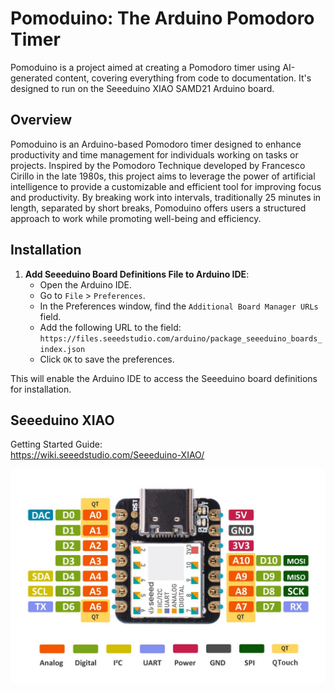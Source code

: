 # Pomoduino: The Arduino Pomodoro Timer

Pomoduino is a project aimed at creating a Pomodoro timer using AI-generated content, covering everything from code to documentation. It's designed to run on the Seeeduino XIAO SAMD21 Arduino board.

## Overview

Pomoduino is an Arduino-based Pomodoro timer designed to enhance productivity and time management for individuals working on tasks or projects. Inspired by the Pomodoro Technique developed by Francesco Cirillo in the late 1980s, this project aims to leverage the power of artificial intelligence to provide a customizable and efficient tool for improving focus and productivity. By breaking work into intervals, traditionally 25 minutes in length, separated by short breaks, Pomoduino offers users a structured approach to work while promoting well-being and efficiency.

## Installation

1. **Add Seeeduino Board Definitions File to Arduino IDE**:
   - Open the Arduino IDE.
   - Go to `File` > `Preferences`.
   - In the Preferences window, find the `Additional Board Manager URLs` field.
   - Add the following URL to the field: `https://files.seeedstudio.com/arduino/package_seeeduino_boards_index.json`
   - Click `OK` to save the preferences.

This will enable the Arduino IDE to access the Seeeduino board definitions for installation.

## Seeeduino XIAO

Getting Started Guide:  
https://wiki.seeedstudio.com/Seeeduino-XIAO/

![Seeeduino XIAO Pinouts](./resources/Seeeduino-XIAO-pinout-1.jpg)
